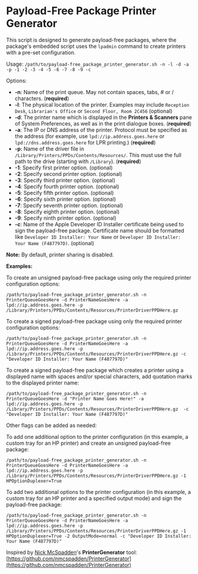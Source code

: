 # Payload-Free Package Printer Generator

This script is designed to generate payload-free packages, where the package's embedded script uses the `lpadmin` command to create printers with a pre-set configuration.

Usage: `/path/to/payload-free_package_printer_generator.sh -n -l -d -a -p -1 -2 -3 -4 -5 -6 -7 -8 -9 -c`

Options:

* **-n**: Name of the print queue. May not contain spaces, tabs, # or / characters. (**required**)
* **-l**: The physical location of the printer. Examples may include `Reception Desk`, `Librarian's Office` or `Second Floor, Room 2C456` (optional)
* **-d**: The printer name which is displayed in the **Printers & Scanners** pane of System Preferences, as well as in the print dialogue boxes. (**required**)
* **-a**: The IP or DNS address of the printer. Protocol must be specified as the address (for example, use `lpd://ip.address.goes.here` or `lpd://dns.address.goes.here` for LPR printing.) (**required**)
* **-p**: Name of the driver file in `/Library/Printers/PPDs/Contents/Resources/`. This must use the full path to the drive (starting with `/Library`). (**required**)
* **-1**: Specify first printer option. (optional)
* **-2**: Specify second printer option. (optional)
* **-3**: Specify third printer option. (optional)
* **-4**: Specify fourth printer option. (optional)
* **-5**: Specify fifth printer option. (optional)
* **-6**: Specify sixth printer option. (optional)
* **-7**: Specify seventh printer option. (optional)
* **-8**: Specify eighth printer option. (optional)
* **-9**: Specify ninth printer option. (optional)
* **-c**: Name of the Apple Developer ID Installer certificate being used to sign the payload-free package. Certificate name should be formatted like `Developer ID Installer: Your Name` or `Developer ID Installer: Your Name (F487797D)`. (optional)

**Note:** By default, printer sharing is disabled.

**Examples:**

To create an unsigned payload-free package using only the required printer configuration options:

`/path/to/payload-free_package_printer_generator.sh -n PrinterQueueGoesHere -d PrinterNameGoesHere -a lpd://ip.address.goes.here -p /Library/Printers/PPDs/Contents/Resources/PrinterDriverPPDHere.gz`

To create a signed payload-free package using only the required printer configuration options:

`/path/to/payload-free_package_printer_generator.sh -n PrinterQueueGoesHere -d PrinterNameGoesHere -a lpd://ip.address.goes.here -p /Library/Printers/PPDs/Contents/Resources/PrinterDriverPPDHere.gz -c "Developer ID Installer: Your Name (F487797D)"`

To create a signed payload-free package which creates a printer using a displayed name with spaces and/or special characters, add quotation marks to the displayed printer name:
 
`/path/to/payload-free_package_printer_generator.sh -n PrinterQueueGoesHere -d "Printer Name Goes Here!" -a lpd://ip.address.goes.here -p /Library/Printers/PPDs/Contents/Resources/PrinterDriverPPDHere.gz  -c "Developer ID Installer: Your Name (F487797D)"`


Other flags can be added as needed:

To add one additional option to the printer configuration (in this example, a custom tray for an HP printer) and create an unsigned payload-free package:

`/path/to/payload-free_package_printer_generator.sh -n PrinterQueueGoesHere -d PrinterNameGoesHere -a lpd://ip.address.goes.here -p /Library/Printers/PPDs/Contents/Resources/PrinterDriverPPDHere.gz -1 HPOptionDuplexer=True`

 To add two additional options to the printer configuration (in this example, a custom tray for an HP printer and a specified output mode) and sign the payload-free package:

`/path/to/payload-free_package_printer_generator.sh -n PrinterQueueGoesHere -d PrinterNameGoesHere -a lpd://ip.address.goes.here -p /Library/Printers/PPDs/Contents/Resources/PrinterDriverPPDHere.gz -1 HPOptionDuplexer=True -2 OutputMode=normal -c "Developer ID Installer: Your Name (F487797D)"`



Inspired by [Nick McSpadden](https://github.com/nmcspadden)'s **PrinterGenerator** tool: [https://github.com/nmcspadden/PrinterGenerator](https://github.com/nmcspadden/PrinterGenerator)
